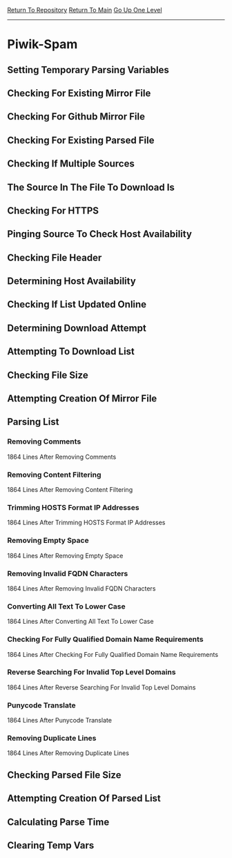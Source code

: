 [Return To Repository](https://github.com/deathbybandaid/piholeparser/)
[Return To Main](https://github.com/deathbybandaid/piholeparser/blob/master/RecentRunLogs/Mainlog.md)
[Go Up One Level](https://github.com/deathbybandaid/piholeparser/blob/master/RecentRunLogs/TopLevelScripts/30-Processing-External-Blacklists.md)
____________________________________
# Piwik-Spam
## Setting Temporary Parsing Variables
## Checking For Existing Mirror File
## Checking For Github Mirror File
## Checking For Existing Parsed File
## Checking If Multiple Sources
## The Source In The File To Download Is
## Checking For HTTPS
## Pinging Source To Check Host Availability
## Checking File Header
## Determining Host Availability
## Checking If List Updated Online
## Determining Download Attempt
## Attempting To Download List
## Checking File Size
## Attempting Creation Of Mirror File
## Parsing List
### Removing Comments
1864 Lines After Removing Comments
### Removing Content Filtering
1864 Lines After Removing Content Filtering
### Trimming HOSTS Format IP Addresses
1864 Lines After Trimming HOSTS Format IP Addresses
### Removing Empty Space
1864 Lines After Removing Empty Space
### Removing Invalid FQDN Characters
1864 Lines After Removing Invalid FQDN Characters
### Converting All Text To Lower Case
1864 Lines After Converting All Text To Lower Case
### Checking For Fully Qualified Domain Name Requirements
1864 Lines After Checking For Fully Qualified Domain Name Requirements
### Reverse Searching For Invalid Top Level Domains
1864 Lines After Reverse Searching For Invalid Top Level Domains
### Punycode Translate
1864 Lines After Punycode Translate
### Removing Duplicate Lines
1864 Lines After Removing Duplicate Lines
## Checking Parsed File Size
## Attempting Creation Of Parsed List
## Calculating Parse Time
## Clearing Temp Vars
